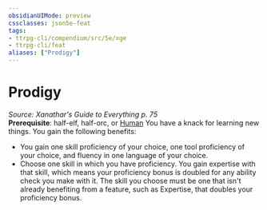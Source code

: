```yaml
---
obsidianUIMode: preview
cssclasses: json5e-feat
tags:
- ttrpg-cli/compendium/src/5e/xge
- ttrpg-cli/feat
aliases: ["Prodigy"]
---
```

# Prodigy
*Source: Xanathar's Guide to Everything p. 75*  
**Prerequisite**: half-elf, half-orc, or [Human](2-Mechanics/CLI/races/human-xphb.md)
You have a knack for learning new things. You gain the following benefits:

- You gain one skill proficiency of your choice, one tool proficiency of your choice, and fluency in one language of your choice.  
- Choose one skill in which you have proficiency. You gain expertise with that skill, which means your proficiency bonus is doubled for any ability check you make with it. The skill you choose must be one that isn't already benefiting from a feature, such as Expertise, that doubles your proficiency bonus.
